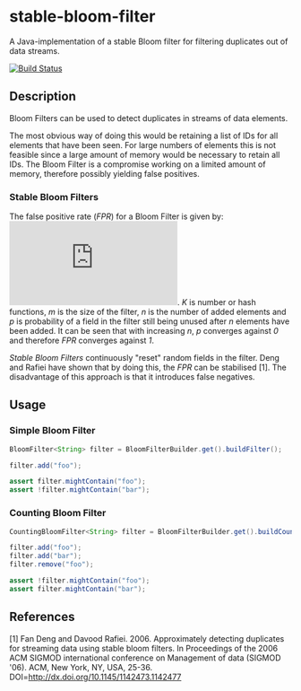# stable-bloom-filter
A Java-implementation of a stable Bloom filter for filtering duplicates out of data streams.

[![Build Status](https://travis-ci.org/jjedele/stable-bloom-filter.svg?branch=master)](https://travis-ci.org/jjedele/stable-bloom-filter)

## Description

Bloom Filters can be used to detect duplicates in streams of data elements.

The most obvious way of doing this would be retaining a list of IDs for all elements that have been seen.
For large numbers of elements this is not feasible since a large amount of memory would be necessary to retain all IDs.
The Bloom Filter is a compromise working on a limited amount of memory, therefore possibly yielding false positives.

### Stable Bloom Filters

The false positive rate (*FPR*) for a Bloom Filter is given
by: ![FPR Formula](https://latex.codecogs.com/gif.latex?%5Cinline%20FPR%20%3D%20%281%20-%20p%29%20%5E%7BK%7D%3B%20p%20%3D%20%5Cbig%28%201%20-%20%5Cfrac%7B1%7D%7Bm%7D%20%5Cbig%29%5E%7BKn%7D).
*K* is number or hash functions, *m* is the size of the filter, *n* is the number of added elements and *p* is probability
of a field in the filter still being unused after *n* elements have been added.
It can be seen that with increasing *n*, *p* converges against *0* and therefore
*FPR* converges against *1*.

*Stable Bloom Filters* continuously "reset" random fields in the filter.
Deng and Rafiei have shown that by doing this, the *FPR* can be stabilised [1].
The disadvantage of this approach is that it introduces false negatives.

## Usage

### Simple Bloom Filter

```java
BloomFilter<String> filter = BloomFilterBuilder.get().buildFilter();

filter.add("foo");

assert filter.mightContain("foo");
assert !filter.mightContain("bar");
```

### Counting Bloom Filter

```java
CountingBloomFilter<String> filter = BloomFilterBuilder.get().buildCountingFilter();

filter.add("foo");
filter.add("bar");
filter.remove("foo");

assert !filter.mightContain("foo");
assert filter.mightContain("bar");
```

## References

[1] Fan Deng and Davood Rafiei. 2006. Approximately detecting duplicates for streaming data using stable bloom filters. In Proceedings of the 2006 ACM SIGMOD international conference on Management of data (SIGMOD '06). ACM, New York, NY, USA, 25-36. DOI=http://dx.doi.org/10.1145/1142473.1142477
